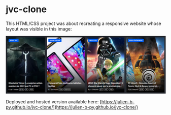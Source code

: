 # jvc-clone

This HTML/CSS project was about recreating a responsive website whose layout was visible in this image:

![alt text](https://github.com/Julien-B-py/jvc-clone/blob/main/maquette.png?raw=true)

Deployed and hosted version available here: [https://julien-b-py.github.io/jvc-clone/](https://julien-b-py.github.io/jvc-clone/)
